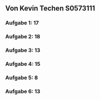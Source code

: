 ## Von Kevin Techen S0573111

### Aufgabe 1: 17
### Aufgabe 2: 18
### Aufgabe 3: 13
### Aufgabe 4: 15
### Aufgabe 5: 8
### Aufgabe 6: 13
